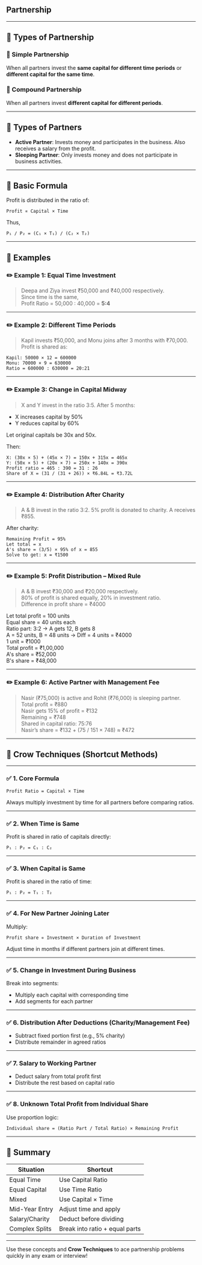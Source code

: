 ## Partnership

---

## 📘 Types of Partnership

### 🔹 Simple Partnership
When all partners invest the **same capital for different time periods** or **different capital for the same time**.

### 🔹 Compound Partnership
When all partners invest **different capital for different periods**.

---

## 👥 Types of Partners

- **Active Partner**: Invests money and participates in the business. Also receives a salary from the profit.
- **Sleeping Partner**: Only invests money and does not participate in business activities.

---

## 🧮 Basic Formula

Profit is distributed in the ratio of:
```
Profit ∝ Capital × Time
```

Thus,
```
P₁ / P₂ = (C₁ × T₁) / (C₂ × T₂)
```

---

## 📝 Examples

### ✏️ Example 1: Equal Time Investment
> Deepa and Ziya invest ₹50,000 and ₹40,000 respectively.  
Since time is the same,  
Profit Ratio = 50,000 : 40,000 = **5:4**

---

### ✏️ Example 2: Different Time Periods
> Kapil invests ₹50,000, and Monu joins after 3 months with ₹70,000.  
Profit is shared as:
```
Kapil: 50000 × 12 = 600000  
Monu: 70000 × 9 = 630000  
Ratio = 600000 : 630000 = 20:21
```

---

### ✏️ Example 3: Change in Capital Midway
> X and Y invest in the ratio 3:5. After 5 months:
- X increases capital by 50%
- Y reduces capital by 60%

Let original capitals be 30x and 50x.

Then:
```
X: (30x × 5) + (45x × 7) = 150x + 315x = 465x  
Y: (50x × 5) + (20x × 7) = 250x + 140x = 390x  
Profit ratio = 465 : 390 = 31 : 26  
Share of X = (31 / (31 + 26)) × ₹6.84L = ₹3.72L
```

---

### ✏️ Example 4: Distribution After Charity

> A & B invest in the ratio 3:2. 5% profit is donated to charity. A receives ₹855.

After charity:
```
Remaining Profit = 95%
Let total = x  
A's share = (3/5) × 95% of x = 855  
Solve to get: x = ₹1500
```

---

### ✏️ Example 5: Profit Distribution – Mixed Rule

> A & B invest ₹30,000 and ₹20,000 respectively.  
80% of profit is shared equally, 20% in investment ratio.  
Difference in profit share = ₹4000

Let total profit = 100 units  
Equal share = 40 units each  
Ratio part: 3:2 → A gets 12, B gets 8  
A = 52 units, B = 48 units → Diff = 4 units = ₹4000  
1 unit = ₹1000  
Total profit = ₹1,00,000  
A's share = ₹52,000  
B's share = ₹48,000

---

### ✏️ Example 6: Active Partner with Management Fee

> Nasir (₹75,000) is active and Rohit (₹76,000) is sleeping partner.  
Total profit = ₹880  
Nasir gets 15% of profit = ₹132  
Remaining = ₹748  
Shared in capital ratio: 75:76  
Nasir’s share = ₹132 + (75 / 151 × 748) ≈ ₹472

---

## 🧠 Crow Techniques (Shortcut Methods)

---

### ✅ 1. Core Formula

```
Profit Ratio = Capital × Time
```

Always multiply investment by time for all partners before comparing ratios.

---

### ✅ 2. When Time is Same

Profit is shared in ratio of capitals directly:
```
P₁ : P₂ = C₁ : C₂
```

---

### ✅ 3. When Capital is Same

Profit is shared in the ratio of time:
```
P₁ : P₂ = T₁ : T₂
```

---

### ✅ 4. For New Partner Joining Later

Multiply:
```
Profit share ∝ Investment × Duration of Investment
```

Adjust time in months if different partners join at different times.

---

### ✅ 5. Change in Investment During Business

Break into segments:
- Multiply each capital with corresponding time
- Add segments for each partner

---

### ✅ 6. Distribution After Deductions (Charity/Management Fee)

- Subtract fixed portion first (e.g., 5% charity)
- Distribute remainder in agreed ratios

---

### ✅ 7. Salary to Working Partner

- Deduct salary from total profit first
- Distribute the rest based on capital ratio

---

### ✅ 8. Unknown Total Profit from Individual Share

Use proportion logic:
```
Individual share = (Ratio Part / Total Ratio) × Remaining Profit
```

---

## 📌 Summary

| Situation | Shortcut |
|----------|----------|
| Equal Time | Use Capital Ratio |
| Equal Capital | Use Time Ratio |
| Mixed | Use Capital × Time |
| Mid-Year Entry | Adjust time and apply |
| Salary/Charity | Deduct before dividing |
| Complex Splits | Break into ratio + equal parts |

---

Use these concepts and **Crow Techniques** to ace partnership problems quickly in any exam or interview!
